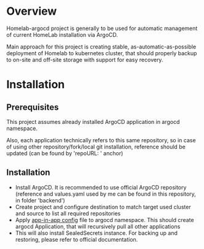 # Overview
Homelab-argocd project is generally to be used for automatic management of current HomeLab installation via ArgoCD.

Main approach for this project is creating stable, as-automatic-as-possible deployment of Homelab to kubernetes cluster, 
that should properly backup to on-site and off-site storage with support for easy recovery.

# Installation
## Prerequisites
This project assumes already installed ArgoCD application in argocd namespace.

Also, each application technically refers to this same repository, so in case of using other repository/fork/local git
installation, reference should be updated (can be found by 'repoURL: ' anchor)

## Installation
- Install ArgoCD. It is recommended to use official ArgoCD repository (reference and values.yaml used by me can be found
in this repository, in folder 'backend')
- Create project and configure destination to match target used cluster and source to list all required repositories
- Apply [app-in-app config](homelab.yaml) file to argocd namespace. This should create argocd Application,
that will recursively pull all other applications
- This will also install SealedSecrets instance. For backing up and restoring, please refer to official documentation.

